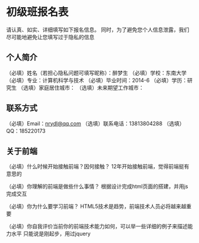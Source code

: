 # 初级班报名表

请认真、如实、详细填写如下报名信息。
同时，为了避免您个人信息泄露，我们尽可能地避免让您填写过于隐私的信息

## 个人简介

（必填）姓名（若担心隐私问题可填写昵称）：醉梦生
（必填）学校：东南大学
（必填）专业：计算机科学与技术
（必填）毕业时间：2014-6
（必填）学历：研究生
（选填）家庭居住城市：
（选填）未来期望工作城市：

## 联系方式

（必填）Email：nrydl@qq.com
（选填）联系电话：13813804288
（选填）QQ：185220173

## 关于前端

（必填）什么时候开始接触前端？因何接触？
12年开始接触前端，觉得前端挺有意思的

（必填）你理解的前端是做些什么事情？
根据设计完成html页面的搭建，并用js完成交互

（必填）你为什么要学习前端？
HTML5技术是趋势，前端技术人员必将越来越重要

（必填）你自我评价当前你的前端技术能力如何，可以举一些详细的例子来描述能力水平
只能说是刚起步，用过jquery

